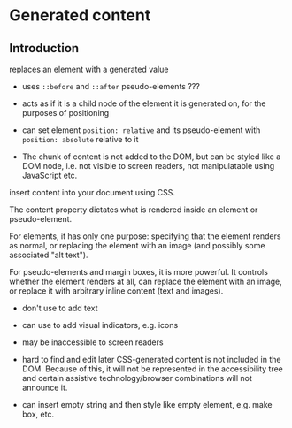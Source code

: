 # Generated content

<!-- ToDo: Finish -->



## Introduction

 replaces an element with a generated value

- uses `::before` and `::after` pseudo-elements ???

- acts as if it is a child node of the element it is generated on, for the purposes of positioning

- can set element `position: relative` and its pseudo-element with `position: absolute` relative to it

- The chunk of content is not added to the DOM, but can be styled like a DOM node, i.e. not visible to screen readers, not manipulatable using JavaScript etc.




insert content into your document using CSS.

The content property dictates what is rendered inside an element or pseudo-element.

For elements, it has only one purpose: specifying that the element renders as normal, or replacing the element with an image (and possibly some associated "alt text").

For pseudo-elements and margin boxes, it is more powerful. It controls whether the element renders at all, can replace the element with an image, or replace it with arbitrary inline content (text and images).

- don't use to add text
- can use to add visual indicators, e.g. icons
- may be inaccessible to screen readers
- hard to find and edit later
CSS-generated content is not included in the DOM. Because of this, it will not be represented in the accessibility tree and certain assistive technology/browser combinations will not announce it.

- can insert empty string and then style like empty element, e.g. make box, etc.